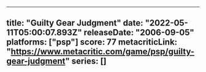 
---
title: "Guilty Gear Judgment"
date: "2022-05-11T05:00:07.893Z"
releaseDate: "2006-09-05"
platforms: ["psp"]
score: 77
metacriticLink: "https://www.metacritic.com/game/psp/guilty-gear-judgment"
series: []
---
